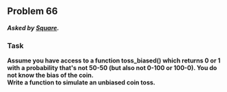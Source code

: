 ## Problem 66
***Asked by [Square](https://squareup.com/us/en).***
### Task
**Assume you have access to a function toss_biased() which returns 0 or 1 with a probability that's not 50-50 (but also not 0-100 or 100-0). You do not know the bias of the coin.**  
**Write a function to simulate an unbiased coin toss.**

